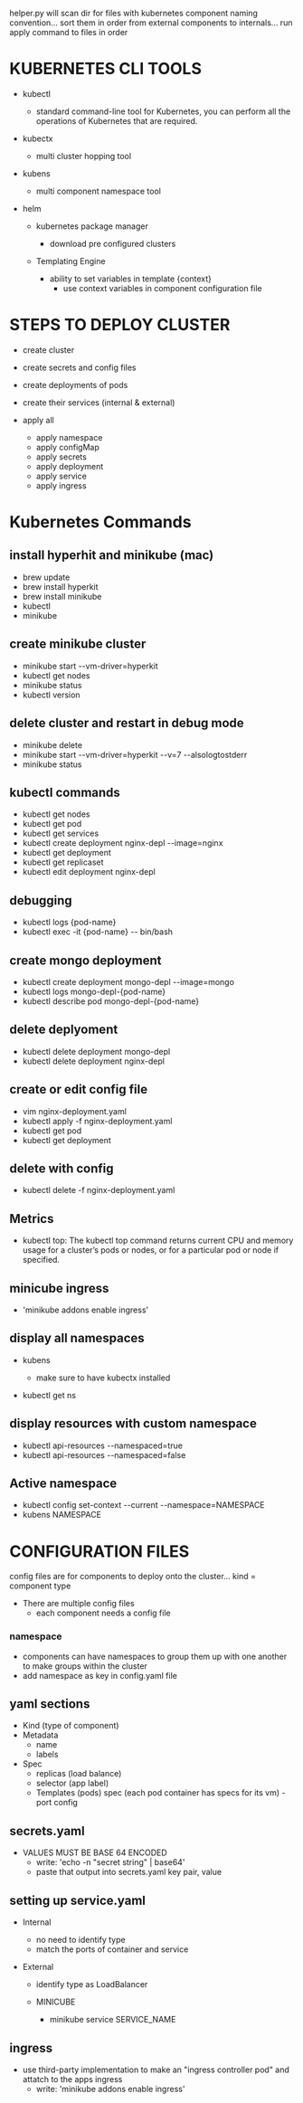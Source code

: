 helper.py will scan dir for files with kubernetes component naming convention... sort them in order from external components to internals... run apply command to files in order



# KUBERNETES CLI TOOLS
- kubectl
    - standard command-line tool for Kubernetes, you can perform all the operations of Kubernetes that are required.

- kubectx
    - multi cluster hopping tool

- kubens
    - multi component namespace tool


- helm 
    - kubernetes package manager
        - download pre configured clusters
    
    - Templating Engine
        - ability to set variables in template {context}
            - use context variables in component configuration file




# STEPS TO DEPLOY CLUSTER
- create cluster 
- create secrets and config files
- create deployments of pods
- create their services (internal & external)

- apply all 
    - apply namespace 
    - apply configMap 
    - apply secrets 
    - apply deployment
    - apply service
    - apply ingress






# Kubernetes Commands

## install hyperhit and minikube (mac) 
- brew update
- brew install hyperkit
- brew install minikube
- kubectl
- minikube

## create minikube cluster
- minikube start --vm-driver=hyperkit
- kubectl get nodes
- minikube status
- kubectl version

## delete cluster and restart in debug mode
- minikube delete
- minikube start --vm-driver=hyperkit --v=7 --alsologtostderr
- minikube status

## kubectl commands
- kubectl get nodes
- kubectl get pod
- kubectl get services
- kubectl create deployment nginx-depl --image=nginx
- kubectl get deployment
- kubectl get replicaset
- kubectl edit deployment nginx-depl

## debugging
- kubectl logs {pod-name}
- kubectl exec -it {pod-name} -- bin/bash

## create mongo deployment
- kubectl create deployment mongo-depl --image=mongo
- kubectl logs mongo-depl-{pod-name}
- kubectl describe pod mongo-depl-{pod-name}

## delete deplyoment
- kubectl delete deployment mongo-depl
- kubectl delete deployment nginx-depl

## create or edit config file
- vim nginx-deployment.yaml
- kubectl apply -f nginx-deployment.yaml
- kubectl get pod
- kubectl get deployment

## delete with config
- kubectl delete -f nginx-deployment.yaml


## Metrics
- kubectl top:  The kubectl top command returns current CPU and memory usage for a cluster’s pods or nodes, or for a particular pod or node if specified.


## minicube ingress
- 'minikube addons enable ingress'



## display all namespaces
- kubens 
    - make sure to have kubectx installed

- kubectl get ns 



## display resources with custom namespace
- kubectl api-resources --namespaced=true
- kubectl api-resources --namespaced=false


## Active namespace
- kubectl config set-context --current --namespace=NAMESPACE
- kubens NAMESPACE




# CONFIGURATION FILES

config files are for components to deploy onto the cluster... 
kind = component type

- There are multiple config files 
    - each component needs a config file

### namespace
- components can have namespaces to group them up with one another to make groups within the cluster
- add namespace as key in config.yaml file






## yaml sections
- Kind (type of component)
- Metadata
    - name
    - labels
- Spec
    - replicas (load balance)
    - selector (app label)
    - Templates (pods)
        spec (each pod container has specs for its vm)
            - port config





## secrets.yaml
- VALUES MUST BE BASE 64 ENCODED
    - write: 'echo -n "secret string" | base64'
    - paste that output into secrets.yaml key pair, value




## setting up service.yaml
- Internal
    - no need to identify type
    - match the ports of container and service

- External
    - identify type as LoadBalancer
    
    - MINICUBE
        - minikube service SERVICE_NAME




## ingress
- use third-party implementation to make an "ingress controller pod" and attatch to the apps ingress
    - write:  'minikube addons enable ingress'